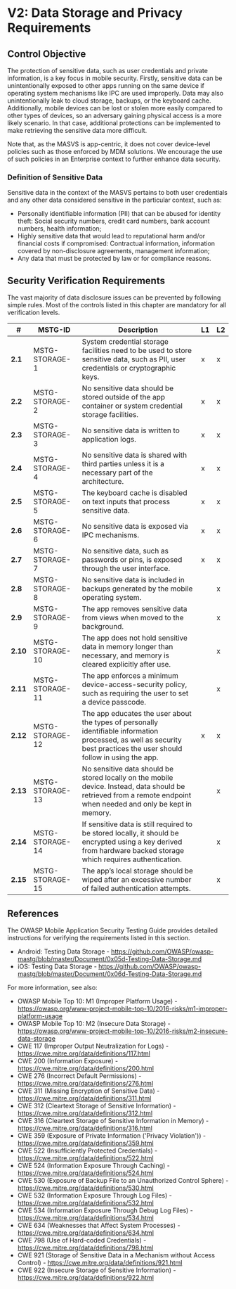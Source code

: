 # V2: Data Storage and Privacy Requirements

## Control Objective

The protection of sensitive data, such as user credentials and private information, is a key focus in mobile security. Firstly, sensitive data can be unintentionally exposed to other apps running on the same device if operating system mechanisms like IPC are used improperly. Data may also unintentionally leak to cloud storage, backups, or the keyboard cache. Additionally, mobile devices can be lost or stolen more easily compared to other types of devices, so an adversary gaining physical access is a more likely scenario. In that case, additional protections can be implemented to make retrieving the sensitive data more difficult.

Note that, as the MASVS is app-centric, it does not cover device-level policies such as those enforced by MDM solutions. We encourage the use of such policies in an Enterprise context to further enhance data security.

### Definition of Sensitive Data

Sensitive data in the context of the MASVS pertains to both user credentials and any other data considered sensitive in the particular context, such as:

- Personally identifiable information (PII) that can be abused for identity theft:  Social security numbers, credit card numbers, bank account numbers, health information;
- Highly sensitive data that would lead to reputational harm and/or financial costs if compromised: Contractual information, information covered by non-disclosure agreements, management information;
- Any data that must be protected by law or for compliance reasons.

<!-- \pagebreak -->
## Security Verification Requirements

The vast majority of data disclosure issues can be prevented by following simple rules. Most of the controls listed in this chapter are mandatory for all verification levels.

| # | MSTG-ID | Description | L1 | L2 |
| -- | ---------- | ---------------------- | - | - |
| **2.1** | MSTG-STORAGE-1 | System credential storage facilities need to be used to store sensitive data, such as PII, user credentials or cryptographic keys. | x | x |
| **2.2** | MSTG-STORAGE-2 | No sensitive data should be stored outside of the app container or system credential storage facilities. | x | x |
| **2.3** | MSTG-STORAGE-3 | No sensitive data is written to application logs. | x | x |
| **2.4** | MSTG-STORAGE-4 | No sensitive data is shared with third parties unless it is a necessary part of the architecture. | x | x |
| **2.5** | MSTG-STORAGE-5 | The keyboard cache is disabled on text inputs that process sensitive data. | x | x |
| **2.6** | MSTG-STORAGE-6 | No sensitive data is exposed via IPC mechanisms. | x | x |
| **2.7** | MSTG-STORAGE-7 | No sensitive data, such as passwords or pins, is exposed through the user interface. | x | x |
| **2.8** | MSTG-STORAGE-8 | No sensitive data is included in backups generated by the mobile operating system. |   | x |
| **2.9** | MSTG-STORAGE-9 | The app removes sensitive data from views when moved to the background. |  | x |
| **2.10** | MSTG-STORAGE-10 | The app does not hold sensitive data in memory longer than necessary, and memory is cleared explicitly after use. |  | x |
| **2.11** | MSTG-STORAGE-11 | The app enforces a minimum device-access-security policy, such as requiring the user to set a device passcode. |  | x |
| **2.12** | MSTG-STORAGE-12 | The app educates the user about the types of personally identifiable information processed, as well as security best practices the user should follow in using the app. | x | x |
| **2.13** | MSTG-STORAGE-13 | No sensitive data should be stored locally on the mobile device. Instead, data should be retrieved from a remote endpoint when needed and only be kept in memory. |  | x |
| **2.14** | MSTG-STORAGE-14 | If sensitive data is still required to be stored locally, it should be encrypted using a key derived from hardware backed storage which requires authentication. |  | x |
| **2.15** | MSTG-STORAGE-15 | The app’s local storage should be wiped after an excessive number of failed authentication attempts. |  | x |

## References

The OWASP Mobile Application Security Testing Guide provides detailed instructions for verifying the requirements listed in this section.

- Android: Testing Data Storage - <https://github.com/OWASP/owasp-mastg/blob/master/Document/0x05d-Testing-Data-Storage.md>
- iOS: Testing Data Storage - <https://github.com/OWASP/owasp-mastg/blob/master/Document/0x06d-Testing-Data-Storage.md>

For more information, see also:

- OWASP Mobile Top 10: M1 (Improper Platform Usage) - <https://owasp.org/www-project-mobile-top-10/2016-risks/m1-improper-platform-usage>
- OWASP Mobile Top 10: M2 (Insecure Data Storage) - <https://owasp.org/www-project-mobile-top-10/2016-risks/m2-insecure-data-storage>
- CWE 117 (Improper Output Neutralization for Logs) - <https://cwe.mitre.org/data/definitions/117.html>
- CWE 200 (Information Exposure) - <https://cwe.mitre.org/data/definitions/200.html>
- CWE 276 (Incorrect Default Permissions) - <https://cwe.mitre.org/data/definitions/276.html>
- CWE 311 (Missing Encryption of Sensitive Data) - <https://cwe.mitre.org/data/definitions/311.html>
- CWE 312 (Cleartext Storage of Sensitive Information) - <https://cwe.mitre.org/data/definitions/312.html>
- CWE 316 (Cleartext Storage of Sensitive Information in Memory) - <https://cwe.mitre.org/data/definitions/316.html>
- CWE 359 (Exposure of Private Information ('Privacy Violation')) - <https://cwe.mitre.org/data/definitions/359.html>
- CWE 522 (Insufficiently Protected Credentials) - <https://cwe.mitre.org/data/definitions/522.html>
- CWE 524 (Information Exposure Through Caching) - <https://cwe.mitre.org/data/definitions/524.html>
- CWE 530 (Exposure of Backup File to an Unauthorized Control Sphere) - <https://cwe.mitre.org/data/definitions/530.html>
- CWE 532 (Information Exposure Through Log Files) - <https://cwe.mitre.org/data/definitions/532.html>
- CWE 534 (Information Exposure Through Debug Log Files) - <https://cwe.mitre.org/data/definitions/534.html>
- CWE 634 (Weaknesses that Affect System Processes) - <https://cwe.mitre.org/data/definitions/634.html>
- CWE 798 (Use of Hard-coded Credentials) - <https://cwe.mitre.org/data/definitions/798.html>
- CWE 921 (Storage of Sensitive Data in a Mechanism without Access Control) - <https://cwe.mitre.org/data/definitions/921.html>
- CWE 922 (Insecure Storage of Sensitive Information) - <https://cwe.mitre.org/data/definitions/922.html>
